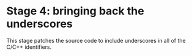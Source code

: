 # Stage 4: bringing back the underscores

This stage patches the source code to include underscores in all of the C/C++
identifiers.
